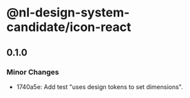 # @nl-design-system-candidate/icon-react

## 0.1.0

### Minor Changes

- 1740a5e: Add test "uses design tokens to set dimensions".
